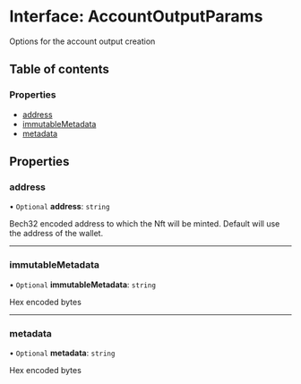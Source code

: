 # Interface: AccountOutputParams

Options for the account output creation

## Table of contents

### Properties

- [address](AccountOutputParams.md#address)
- [immutableMetadata](AccountOutputParams.md#immutablemetadata)
- [metadata](AccountOutputParams.md#metadata)

## Properties

### address

• `Optional` **address**: `string`

Bech32 encoded address to which the Nft will be minted. Default will use the
address of the wallet.

___

### immutableMetadata

• `Optional` **immutableMetadata**: `string`

Hex encoded bytes

___

### metadata

• `Optional` **metadata**: `string`

Hex encoded bytes

